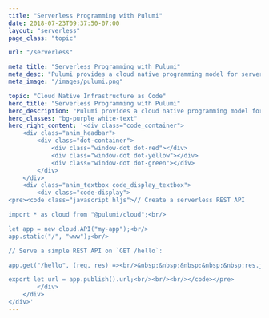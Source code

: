 ```yaml
---
title: "Serverless Programming with Pulumi"
date: 2018-07-23T09:37:50-07:00
layout: "serverless"
page_class: "topic"

url: "/serverless"

meta_title: "Serverless Programming with Pulumi"
meta_desc: "Pulumi provides a cloud native programming model for serverless applications. Any code, any cloud, any app."
meta_image: "/images/pulumi.png"

topic: "Cloud Native Infrastructure as Code"
hero_title: "Serverless Programming with Pulumi"
hero_description: "Pulumi provides a cloud native programming model for serverless applications: from high-level multi-cloud, to fine-grained cloud-specific libraries.<br><br>Any code, any cloud, any language."
hero_classes: "bg-purple white-text"
hero_right_content: '<div class="code_container">
    <div class="anim_headbar">
        <div class="dot-container">
            <div class="window-dot dot-red"></div>
            <div class="window-dot dot-yellow"></div>
            <div class="window-dot dot-green"></div>
        </div>
    </div>
    <div class="anim_textbox code_display_textbox">
        <div class="code-display">
<pre><code class="javascript hljs">// Create a serverless REST API

import * as cloud from "@pulumi/cloud";<br/>

let app = new cloud.API("my-app");<br/>
app.static("/", "www");<br/>

// Serve a simple REST API on `GET /hello`:

app.get("/hello", (req, res) =><br/>&nbsp;&nbsp;&nbsp;&nbsp;&nbsp;res.json({ hello: "World!" }));</br>

export let url = app.publish().url;<br/><br/><br/></code></pre>
        </div>
    </div>
</div>'
---
```

